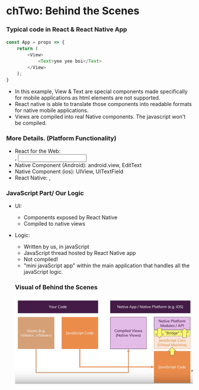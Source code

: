 # chTwo: Behind the Scenes

### Typical code in React & React Native App 
```javascript
const App = props => {
    return (
        <View>
            <Text>yee yee boi</Text>
        </View>
    );
}
```
- In this example, View & Text are special components made specifically for mobile applications as html elements are not supported.
- React native is able to translate those components into readable formats for native mobile applications.
- Views are compiled into real Native components. The javascript won't be compiled.

### More Details. (Platform Functionality)
- React for the Web: <div>, <input>
- Native Component (Android): android.view, EditText
- Native Component (ios): UIView, UITextField
- React Native: <View>, <TextInput>

### JavaScript Part/ Our Logic
- UI:
    - Components exposed by React Native
    - Compiled to native views
- Logic: 
    - Written by us, in javaScript
    - JavaScript thread hosted by React Native app
    - Not compiled!
    - "mini javaScript app" within the main application that handles all the javaScript logic. 

    ### Visual of Behind the Scenes
    ![overviewOne](/images/overviewOne.png)

    